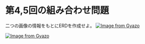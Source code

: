 # 第4,5回の組み合わせ問題

二つの画像の情報をもとにERDを作成せよ。
[![Image from Gyazo](https://i.gyazo.com/7e77839b188cdf7261db0dda74a8124a.png)](https://gyazo.com/7e77839b188cdf7261db0dda74a8124a)

[![Image from Gyazo](https://i.gyazo.com/3732535bf65eec1a3b0921e85a60e1af.png)](https://gyazo.com/3732535bf65eec1a3b0921e85a60e1af)